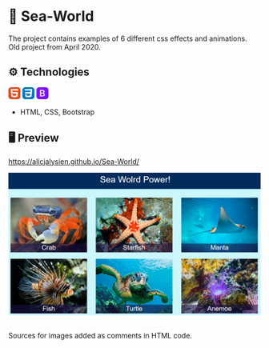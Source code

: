 # 🐬 Sea-World

The project contains examples of 6 different css effects and animations.<br/>
Old project from April 2020.

## ⚙️ Technologies
<img src="./image/icons/html.svg" width="24"> <img src="./image/icons/css.svg" width="24"> <img src="./image/icons/bootstrap.svg" width="24"> 

- HTML, CSS, Bootstrap

## 🖥️ Preview

https://alicjalysien.github.io/Sea-World/

![Image - preview of my page](./image/readme/readme-example.png)

##
Sources for images added as comments in HTML code.

